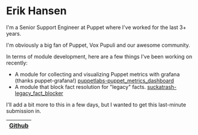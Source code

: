 # Erik Hansen

I'm a Senior Support Engineer at Puppet where I've worked for the last 3+ years.

I'm obviously a big fan of Puppet, Vox Pupuli and our awesome community.

In terms of module development, here are a few things I've been working on recently:
 - A module for collecting and visualizing Puppet metrics with grafana (thanks puppet-grafana!) [puppetlabs-puppet_metrics_dashboard][pd]
 - A module that block fact resolution for "legacy" facts. [suckatrash-legacy_fact_blocker][fb]

I'll add a bit more to this in a few days, but I wanted to get this last-minute submission in.

| [Github][g] |
| ----------- |

[pd]:https://forge.puppet.com/puppetlabs/puppet_metrics_dashboard
[fb]:https://github.com/suckatrash/legacy_fact_blocker
[g]:https://github.com/suckatrash

